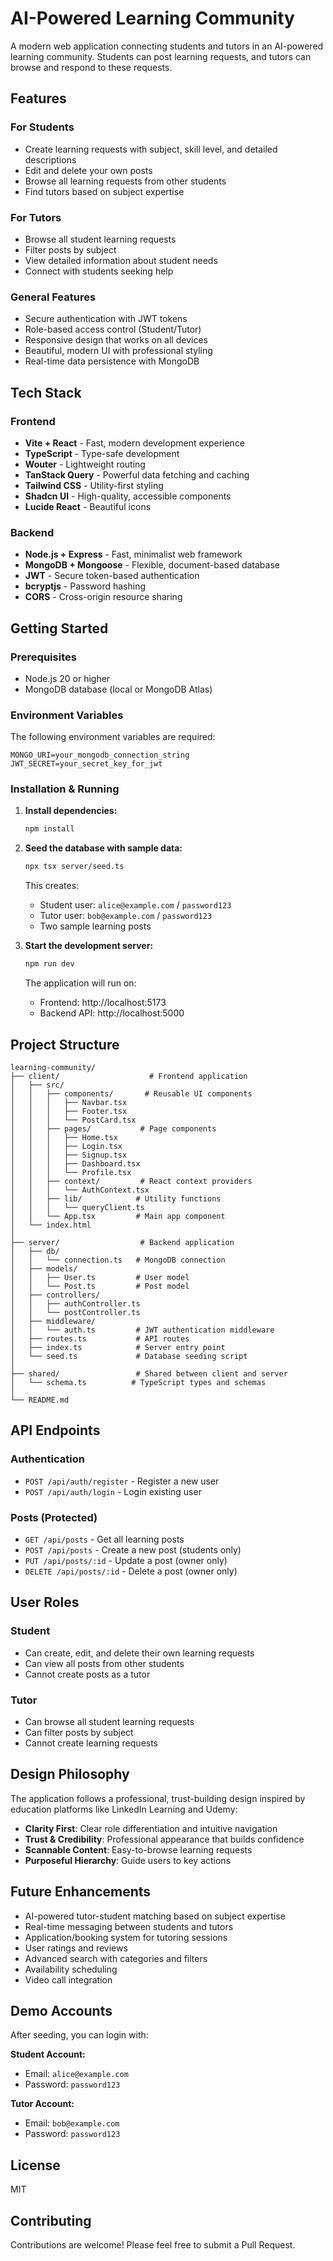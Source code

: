 # AI-Powered Learning Community

A modern web application connecting students and tutors in an AI-powered learning community. Students can post learning requests, and tutors can browse and respond to these requests.

## Features

### For Students
- Create learning requests with subject, skill level, and detailed descriptions
- Edit and delete your own posts
- Browse all learning requests from other students
- Find tutors based on subject expertise

### For Tutors
- Browse all student learning requests
- Filter posts by subject
- View detailed information about student needs
- Connect with students seeking help

### General Features
- Secure authentication with JWT tokens
- Role-based access control (Student/Tutor)
- Responsive design that works on all devices
- Beautiful, modern UI with professional styling
- Real-time data persistence with MongoDB

## Tech Stack

### Frontend
- **Vite + React** - Fast, modern development experience
- **TypeScript** - Type-safe development
- **Wouter** - Lightweight routing
- **TanStack Query** - Powerful data fetching and caching
- **Tailwind CSS** - Utility-first styling
- **Shadcn UI** - High-quality, accessible components
- **Lucide React** - Beautiful icons

### Backend
- **Node.js + Express** - Fast, minimalist web framework
- **MongoDB + Mongoose** - Flexible, document-based database
- **JWT** - Secure token-based authentication
- **bcryptjs** - Password hashing
- **CORS** - Cross-origin resource sharing

## Getting Started

### Prerequisites
- Node.js 20 or higher
- MongoDB database (local or MongoDB Atlas)

### Environment Variables

The following environment variables are required:

```
MONGO_URI=your_mongodb_connection_string
JWT_SECRET=your_secret_key_for_jwt
```

### Installation & Running

1. **Install dependencies:**
   ```bash
   npm install
   ```

2. **Seed the database with sample data:**
   ```bash
   npx tsx server/seed.ts
   ```
   
   This creates:
   - Student user: `alice@example.com` / `password123`
   - Tutor user: `bob@example.com` / `password123`
   - Two sample learning posts

3. **Start the development server:**
   ```bash
   npm run dev
   ```

   The application will run on:
   - Frontend: http://localhost:5173
   - Backend API: http://localhost:5000

## Project Structure

```
learning-community/
├── client/                    # Frontend application
│   ├── src/
│   │   ├── components/       # Reusable UI components
│   │   │   ├── Navbar.tsx
│   │   │   ├── Footer.tsx
│   │   │   └── PostCard.tsx
│   │   ├── pages/           # Page components
│   │   │   ├── Home.tsx
│   │   │   ├── Login.tsx
│   │   │   ├── Signup.tsx
│   │   │   ├── Dashboard.tsx
│   │   │   └── Profile.tsx
│   │   ├── context/         # React context providers
│   │   │   └── AuthContext.tsx
│   │   ├── lib/            # Utility functions
│   │   │   └── queryClient.ts
│   │   └── App.tsx         # Main app component
│   └── index.html
│
├── server/                  # Backend application
│   ├── db/
│   │   └── connection.ts   # MongoDB connection
│   ├── models/
│   │   ├── User.ts         # User model
│   │   └── Post.ts         # Post model
│   ├── controllers/
│   │   ├── authController.ts
│   │   └── postController.ts
│   ├── middleware/
│   │   └── auth.ts         # JWT authentication middleware
│   ├── routes.ts           # API routes
│   ├── index.ts            # Server entry point
│   └── seed.ts             # Database seeding script
│
├── shared/                 # Shared between client and server
│   └── schema.ts          # TypeScript types and schemas
│
└── README.md
```

## API Endpoints

### Authentication
- `POST /api/auth/register` - Register a new user
- `POST /api/auth/login` - Login existing user

### Posts (Protected)
- `GET /api/posts` - Get all learning posts
- `POST /api/posts` - Create a new post (students only)
- `PUT /api/posts/:id` - Update a post (owner only)
- `DELETE /api/posts/:id` - Delete a post (owner only)

## User Roles

### Student
- Can create, edit, and delete their own learning requests
- Can view all posts from other students
- Cannot create posts as a tutor

### Tutor
- Can browse all student learning requests
- Can filter posts by subject
- Cannot create learning requests

## Design Philosophy

The application follows a professional, trust-building design inspired by education platforms like LinkedIn Learning and Udemy:

- **Clarity First**: Clear role differentiation and intuitive navigation
- **Trust & Credibility**: Professional appearance that builds confidence
- **Scannable Content**: Easy-to-browse learning requests
- **Purposeful Hierarchy**: Guide users to key actions

## Future Enhancements

- AI-powered tutor-student matching based on subject expertise
- Real-time messaging between students and tutors
- Application/booking system for tutoring sessions
- User ratings and reviews
- Advanced search with categories and filters
- Availability scheduling
- Video call integration

## Demo Accounts

After seeding, you can login with:

**Student Account:**
- Email: `alice@example.com`
- Password: `password123`

**Tutor Account:**
- Email: `bob@example.com`
- Password: `password123`

## License

MIT

## Contributing

Contributions are welcome! Please feel free to submit a Pull Request.
